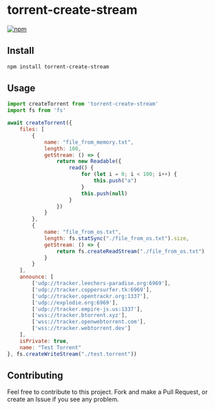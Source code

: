 # torrent-create-stream
[![npm](https://img.shields.io/npm/v/torrent-create-stream.svg)](https://npmjs.org/package/torrent-create-stream)


## Install

```sh
npm install torrent-create-stream
```

## Usage

```js
import createTorrent from 'torrent-create-stream'
import fs from 'fs'

await createTorrent({
    files: [
        {
            name: "file_from_memory.txt",
            length: 100,
            getStream: () => {
                return new Readable({
                    read() {
                        for (let i = 0; i < 100; i++) {
                            this.push("a")
                        }
                        this.push(null)
                    }
                })
            }
        },
        {
            name: "file_from_os.txt",
            length: fs.statSync("./file_from_os.txt").size,
            getStream: () => {
                return fs.createReadStream("./file_from_os.txt")
            }
        }
    ],
    announce: [
        ['udp://tracker.leechers-paradise.org:6969'],
        ['udp://tracker.coppersurfer.tk:6969'],
        ['udp://tracker.opentrackr.org:1337'],
        ['udp://explodie.org:6969'],
        ['udp://tracker.empire-js.us:1337'],
        ['wss://tracker.btorrent.xyz'],
        ['wss://tracker.openwebtorrent.com'],
        ['wss://tracker.webtorrent.dev']
    ],
    isPrivate: true,
    name: "Test Torrent"
}, fs.createWriteStream("./test.torrent"))
```

## Contributing

Feel free to contribute to this project. Fork and make a Pull Request, or create an Issue if you see any problem.